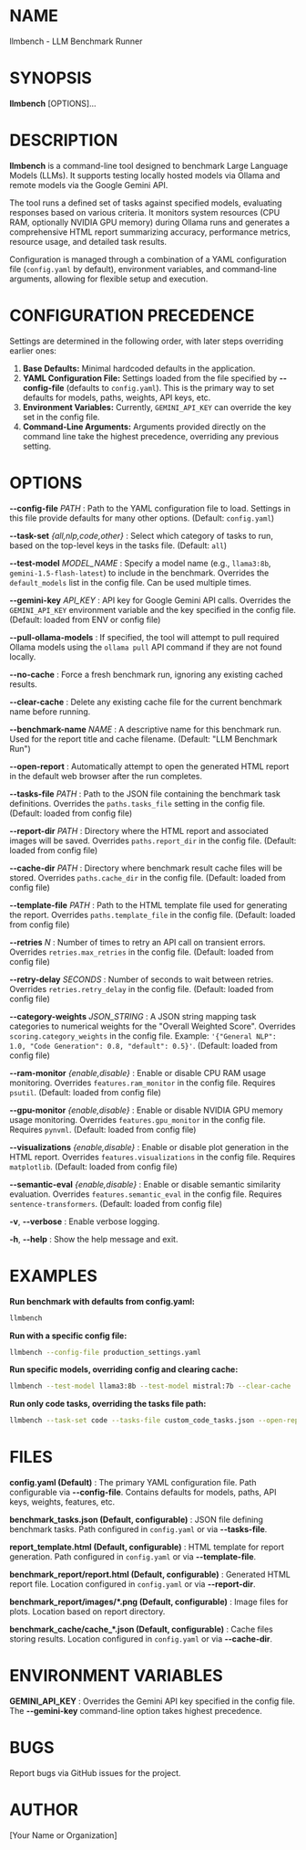 # NAME

llmbench - LLM Benchmark Runner

# SYNOPSIS

**llmbench** \[OPTIONS]...

# DESCRIPTION

**llmbench** is a command-line tool designed to benchmark Large Language Models (LLMs). It supports testing locally hosted models via Ollama and remote models via the Google Gemini API.

The tool runs a defined set of tasks against specified models, evaluating responses based on various criteria. It monitors system resources (CPU RAM, optionally NVIDIA GPU memory) during Ollama runs and generates a comprehensive HTML report summarizing accuracy, performance metrics, resource usage, and detailed task results.

Configuration is managed through a combination of a YAML configuration file (`config.yaml` by default), environment variables, and command-line arguments, allowing for flexible setup and execution.

# CONFIGURATION PRECEDENCE

Settings are determined in the following order, with later steps overriding earlier ones:

1.  **Base Defaults:** Minimal hardcoded defaults in the application.
2.  **YAML Configuration File:** Settings loaded from the file specified by **--config-file** (defaults to `config.yaml`). This is the primary way to set defaults for models, paths, weights, API keys, etc.
3.  **Environment Variables:** Currently, `GEMINI_API_KEY` can override the key set in the config file.
4.  **Command-Line Arguments:** Arguments provided directly on the command line take the highest precedence, overriding any previous setting.

# OPTIONS

**--config-file** *PATH*
:   Path to the YAML configuration file to load. Settings in this file provide defaults for many other options. (Default: `config.yaml`)

**--task-set** *{all,nlp,code,other}*
:   Select which category of tasks to run, based on the top-level keys in the tasks file. (Default: `all`)

**--test-model** *MODEL_NAME*
:   Specify a model name (e.g., `llama3:8b`, `gemini-1.5-flash-latest`) to include in the benchmark. Overrides the `default_models` list in the config file. Can be used multiple times.

**--gemini-key** *API_KEY*
:   API key for Google Gemini API calls. Overrides the `GEMINI_API_KEY` environment variable and the key specified in the config file. (Default: loaded from ENV or config file)

**--pull-ollama-models**
:   If specified, the tool will attempt to pull required Ollama models using the `ollama pull` API command if they are not found locally.

**--no-cache**
:   Force a fresh benchmark run, ignoring any existing cached results.

**--clear-cache**
:   Delete any existing cache file for the current benchmark name before running.

**--benchmark-name** *NAME*
:   A descriptive name for this benchmark run. Used for the report title and cache filename. (Default: "LLM Benchmark Run")

**--open-report**
:   Automatically attempt to open the generated HTML report in the default web browser after the run completes.

**--tasks-file** *PATH*
:   Path to the JSON file containing the benchmark task definitions. Overrides the `paths.tasks_file` setting in the config file. (Default: loaded from config file)

**--report-dir** *PATH*
:   Directory where the HTML report and associated images will be saved. Overrides `paths.report_dir` in the config file. (Default: loaded from config file)

**--cache-dir** *PATH*
:   Directory where benchmark result cache files will be stored. Overrides `paths.cache_dir` in the config file. (Default: loaded from config file)

**--template-file** *PATH*
:   Path to the HTML template file used for generating the report. Overrides `paths.template_file` in the config file. (Default: loaded from config file)

**--retries** *N*
:   Number of times to retry an API call on transient errors. Overrides `retries.max_retries` in the config file. (Default: loaded from config file)

**--retry-delay** *SECONDS*
:   Number of seconds to wait between retries. Overrides `retries.retry_delay` in the config file. (Default: loaded from config file)

**--category-weights** *JSON_STRING*
:   A JSON string mapping task categories to numerical weights for the "Overall Weighted Score". Overrides `scoring.category_weights` in the config file. Example: `'{"General NLP": 1.0, "Code Generation": 0.8, "default": 0.5}'`. (Default: loaded from config file)

**--ram-monitor** *{enable,disable}*
:   Enable or disable CPU RAM usage monitoring. Overrides `features.ram_monitor` in the config file. Requires `psutil`. (Default: loaded from config file)

**--gpu-monitor** *{enable,disable}*
:   Enable or disable NVIDIA GPU memory usage monitoring. Overrides `features.gpu_monitor` in the config file. Requires `pynvml`. (Default: loaded from config file)

**--visualizations** *{enable,disable}*
:   Enable or disable plot generation in the HTML report. Overrides `features.visualizations` in the config file. Requires `matplotlib`. (Default: loaded from config file)

**--semantic-eval** *{enable,disable}*
:   Enable or disable semantic similarity evaluation. Overrides `features.semantic_eval` in the config file. Requires `sentence-transformers`. (Default: loaded from config file)

**-v**, **--verbose**
:   Enable verbose logging.

**-h**, **--help**
:   Show the help message and exit.

# EXAMPLES

**Run benchmark with defaults from config.yaml:**
```bash
llmbench
```

**Run with a specific config file:**
```bash
llmbench --config-file production_settings.yaml
```

**Run specific models, overriding config and clearing cache:**
```bash
llmbench --test-model llama3:8b --test-model mistral:7b --clear-cache
```

**Run only code tasks, overriding the tasks file path:**
```bash
llmbench --task-set code --tasks-file custom_code_tasks.json --open-report
```

# FILES

**config.yaml (Default)**
:   The primary YAML configuration file. Path configurable via **--config-file**. Contains defaults for models, paths, API keys, weights, features, etc.

**benchmark_tasks.json (Default, configurable)**
:   JSON file defining benchmark tasks. Path configured in `config.yaml` or via **--tasks-file**.

**report_template.html (Default, configurable)**
:   HTML template for report generation. Path configured in `config.yaml` or via **--template-file**.

**benchmark_report/report.html (Default, configurable)**
:   Generated HTML report file. Location configured in `config.yaml` or via **--report-dir**.

**benchmark_report/images/*.png (Default, configurable)**
:   Image files for plots. Location based on report directory.

**benchmark_cache/cache_*.json (Default, configurable)**
:   Cache files storing results. Location configured in `config.yaml` or via **--cache-dir**.

# ENVIRONMENT VARIABLES

**GEMINI_API_KEY**
:   Overrides the Gemini API key specified in the config file. The **--gemini-key** command-line option takes highest precedence.

# BUGS

Report bugs via GitHub issues for the project.

# AUTHOR

[Your Name or Organization]